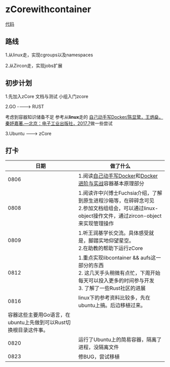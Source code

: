 # zCorewithcontainer

[代码](./trydocker/)
## 路线
1.从linux走，实现cgroups以及namespaces

2.从Zircon走，实现jobs扩展

## 初步计划
1.先加入zCore 文档与测试 小组入门zcore

2.GO ----> RUST

考虑到容器知识储备不足
参考从**linux**走的 [自己动手写Docker/陈显鹭，王炳燊，秦妤嘉著.—北京：电子工业出版社，2017.7](https://github.com/xianlubird/mydocker)做一些尝试

3.Ubuntu ---> zCore



## 打卡

|日期|做了什么|
|--|--|
|0806|1.阅读[自己动手写Docker](https://weread.qq.com/web/reader/a8932240721e42b5a89f479kc81322c012c81e728d9d180)和[Docker进阶与实战](https://weread.qq.com/web/reader/89c324e05c428889cbf40e9kc81322c012c81e728d9d180)容器基本原理部分|
|0808|1.阅读许中兴博士Fuchsia介绍，了解到原生进程沙箱等，在碎碎念可见<br/>2.参加文档组组会，可以通过linux-object操作文件，通过zircon-object来实现管理操作|
|0809|1.听王润基学长交流。具体感受就是，脚踏实地仰望星空。<br/>2.在助教的帮助下运行zCore|
|0812|1.重点实现libcontainer && aufs这一部分的东西<br/>2. 这几天手头稍微有点忙，下周开始每天可以投入更多的时间参与开发<br/>3. 了解了一些Rust社区的进展|
|0816|linux下的参考资料比较多，先在ubuntu上搞。后边移植过来。
容器这些主要用Go语言，在ubuntu上先做到可以Rust切换根目录这件事。|
|0820|运行了Ubuntu上的简易容器，隔离了进程，没隔离文件|
|0823|修BUG，尝试移植|

